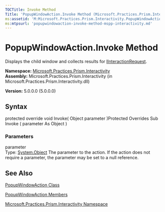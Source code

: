 ```yaml
---
TOCTitle: Invoke Method
Title: 'PopupWindowAction.Invoke Method (Microsoft.Practices.Prism.Interactivity)'
ms:assetid: 'M:Microsoft.Practices.Prism.Interactivity.PopupWindowAction.Invoke(System.Object)'
ms:mtpsurl: 'popupwindowaction-invoke-method-mspp-interactivity.md'
---
```


# PopupWindowAction.Invoke Method

Displays the child window and collects results for [IInteractionRequest](https://msdn.microsoft.com/library/microsoft.practices.prism.interactivity.interactionrequest.iinteractionrequest).

**Namespace:** [Microsoft.Practices.Prism.Interactivity](https://msdn.microsoft.com/library/microsoft.practices.prism.interactivity)
**Assembly:** Microsoft.Practices.Prism.Interactivity (in Microsoft.Practices.Prism.Interactivity.dll)

**Version:** 5.0.0.0 (5.0.0.0)

## Syntax
protected override void Invoke( Object parameter )Protected Overrides Sub Invoke ( parameter As Object )

### Parameters

parameter  
Type: [System.Object](http://msdn.microsoft.com/en-us/library/e5kfa45b)
The parameter to the action. If the action does not require a parameter, the parameter may be set to a null reference.

## See Also
[PopupWindowAction Class](https://msdn.microsoft.com/library/microsoft.practices.prism.interactivity.popupwindowaction)

[PopupWindowAction Members](https://msdn.microsoft.com/allmembers.t:microsoft.practices.prism.interactivity.popupwindowaction)

[Microsoft.Practices.Prism.Interactivity Namespace](https://msdn.microsoft.com/library/microsoft.practices.prism.interactivity)
